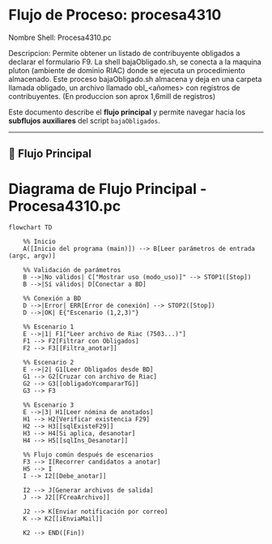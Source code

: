 # Flujo de Proceso: procesa4310

Nombre Shell: Procesa4310.pc

Descripcion: Permite obtener un listado de contribuyente obligados a declarar el formulario F9. La shell bajaObligado.sh, se conecta a la maquina pluton (ambiente de dominio RIAC)
donde se ejecuta un procedimiento almacenado. Este proceso bajaObligado.sh almacena y deja en una carpeta llamada obligado, un archivo llamado obl_<añomes> con registros de contribuyentes. (En produccion son aprox 1,6mill de registros) 

Este documento describe el **flujo principal** y permite navegar hacia los **subflujos auxiliares** del script `bajaObligados`.

---

## 🔹 Flujo Principal

# Diagrama de Flujo Principal - Procesa4310.pc

```mermaid
flowchart TD

    %% Inicio
    A([Inicio del programa (main)]) --> B[Leer parámetros de entrada (argc, argv)]

    %% Validación de parámetros
    B -->|No válidos| C["Mostrar uso (modo_uso)]" --> STOP1([Stop])
    B -->|Sí válidos| D[Conectar a BD]

    %% Conexión a BD
    D -->|Error| ERR[Error de conexión] --> STOP2([Stop])
    D -->|OK| E{"Escenario (1,2,3)"}

    %% Escenario 1
    E -->|1| F1["Leer archivo de Riac (7503...)"]
    F1 --> F2[Filtrar con Obligados]
    F2 --> F3[[Filtra_anotar]]

    %% Escenario 2
    E -->|2| G1[Leer Obligados desde BD]
    G1 --> G2[Cruzar con archivo de Riac]
    G2 --> G3[[obligadoYcompararTG]]
    G3 --> F3

    %% Escenario 3
    E -->|3| H1[Leer nómina de anotados]
    H1 --> H2[Verificar existencia F29]
    H2 --> H3[[sqlExisteF29]]
    H3 --> H4[Si aplica, desanotar]
    H4 --> H5[[sqlIns_Desanotar]]

    %% Flujo común después de escenarios
    F3 --> I[Recorrer candidatos a anotar]
    H5 --> I
    I --> I2[[Debe_anotar]]

    I2 --> J[Generar archivos de salida]
    J --> J2[[FCreaArchivo]]

    J2 --> K[Enviar notificación por correo]
    K --> K2[[iEnviaMail]]

    K2 --> END([Fin])


